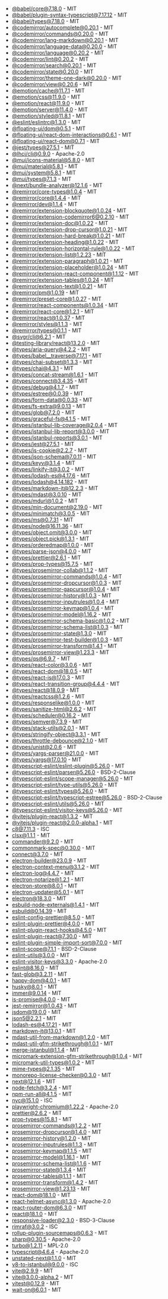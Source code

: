 - [@babel/core@7.18.0](https://github.com/babel/babel) - MIT
- [@babel/plugin-syntax-typescript@7.17.12](https://github.com/babel/babel) - MIT
- [@babel/types@7.18.0](https://github.com/babel/babel) - MIT
- [@codemirror/autocomplete@0.20.1](https://github.com/codemirror/autocomplete) - MIT
- [@codemirror/commands@0.20.0](https://github.com/codemirror/commands) - MIT
- [@codemirror/lang-markdown@0.20.1](https://github.com/codemirror/lang-markdown) - MIT
- [@codemirror/language-data@0.20.0](https://github.com/codemirror/language-data) - MIT
- [@codemirror/language@0.20.2](https://github.com/codemirror/language) - MIT
- [@codemirror/lint@0.20.2](https://github.com/codemirror/lint) - MIT
- [@codemirror/search@0.20.1](https://github.com/codemirror/search) - MIT
- [@codemirror/state@0.20.0](https://github.com/codemirror/state) - MIT
- [@codemirror/theme-one-dark@0.20.0](https://github.com/codemirror/theme-one-dark) - MIT
- [@codemirror/view@0.20.6](https://github.com/codemirror/view) - MIT
- [@emotion/cache@11.7.1](https://github.com/emotion-js/emotion/tree/main/packages/cache) - MIT
- [@emotion/css@11.9.0](https://github.com/emotion-js/emotion/tree/main/packages/css) - MIT
- [@emotion/react@11.9.0](https://github.com/emotion-js/emotion/tree/main/packages/react) - MIT
- [@emotion/server@11.4.0](https://github.com/emotion-js/emotion/tree/main/packages/server) - MIT
- [@emotion/styled@11.8.1](https://github.com/emotion-js/emotion/tree/main/packages/styled) - MIT
- [@eslint/eslintrc@1.3.0](https://github.com/eslint/eslintrc) - MIT
- [@floating-ui/dom@0.5.1](https://github.com/floating-ui/floating-ui) - MIT
- [@floating-ui/react-dom-interactions@0.6.1](https://github.com/floating-ui/floating-ui) - MIT
- [@floating-ui/react-dom@0.7.1](https://github.com/floating-ui/floating-ui) - MIT
- [@jest/types@27.5.1](https://github.com/facebook/jest) - MIT
- [@lhci/cli@0.9.0](https://github.com/GoogleChrome/lighthouse-ci) - Apache-2.0
- [@mui/icons-material@5.8.0](https://github.com/mui/material-ui) - MIT
- [@mui/material@5.8.1](https://github.com/mui/material-ui) - MIT
- [@mui/system@5.8.1](https://github.com/mui/material-ui) - MIT
- [@mui/types@7.1.3](https://github.com/mui/material-ui) - MIT
- [@next/bundle-analyzer@12.1.6](https://github.com/vercel/next.js) - MIT
- [@remirror/core-types@1.0.4](https://github.com/remirror/remirror) - MIT
- [@remirror/core@1.4.4](https://github.com/remirror/remirror) - MIT
- [@remirror/dev@1.1.4](https://github.com/remirror/remirror) - MIT
- [@remirror/extension-blockquote@1.0.24](https://github.com/remirror/remirror) - MIT
- [@remirror/extension-codemirror6@0.2.10](https://github.com/remirror/remirror) - MIT
- [@remirror/extension-doc@1.0.22](https://github.com/remirror/remirror) - MIT
- [@remirror/extension-drop-cursor@1.0.21](https://github.com/remirror/remirror) - MIT
- [@remirror/extension-hard-break@1.0.21](https://github.com/remirror/remirror) - MIT
- [@remirror/extension-heading@1.0.22](https://github.com/remirror/remirror) - MIT
- [@remirror/extension-horizontal-rule@1.0.22](https://github.com/remirror/remirror) - MIT
- [@remirror/extension-list@1.2.23](https://github.com/remirror/remirror) - MIT
- [@remirror/extension-paragraph@1.0.21](https://github.com/remirror/remirror) - MIT
- [@remirror/extension-placeholder@1.0.24](https://github.com/remirror/remirror) - MIT
- [@remirror/extension-react-component@1.1.12](https://github.com/remirror/remirror) - MIT
- [@remirror/extension-tables@1.0.24](https://github.com/remirror/remirror) - MIT
- [@remirror/extension-text@1.0.21](https://github.com/remirror/remirror) - MIT
- [@remirror/pm@1.0.19](https://github.com/remirror/remirror) - MIT
- [@remirror/preset-core@1.0.27](https://github.com/remirror/remirror) - MIT
- [@remirror/react-components@1.0.34](https://github.com/remirror/remirror) - MIT
- [@remirror/react-core@1.2.1](https://github.com/remirror/remirror) - MIT
- [@remirror/react@1.0.37](https://github.com/remirror/remirror) - MIT
- [@remirror/styles@1.1.3](https://github.com/remirror/remirror) - MIT
- [@remirror/types@0.1.1](https://github.com/remirror/remirror) - MIT
- [@svgr/cli@6.2.1](https://github.com/gregberge/svgr/tree/master/packages/cli) - MIT
- [@testing-library/react@13.2.0](https://github.com/testing-library/react-testing-library) - MIT
- [@types/aria-query@4.2.2](https://github.com/DefinitelyTyped/DefinitelyTyped) - MIT
- [@types/babel__traverse@7.17.1](https://github.com/DefinitelyTyped/DefinitelyTyped) - MIT
- [@types/chai-subset@1.3.3](https://github.com/DefinitelyTyped/DefinitelyTyped) - MIT
- [@types/chai@4.3.1](https://github.com/DefinitelyTyped/DefinitelyTyped) - MIT
- [@types/concat-stream@1.6.1](https://github.com/DefinitelyTyped/DefinitelyTyped) - MIT
- [@types/connect@3.4.35](https://github.com/DefinitelyTyped/DefinitelyTyped) - MIT
- [@types/debug@4.1.7](https://github.com/DefinitelyTyped/DefinitelyTyped) - MIT
- [@types/estree@0.0.39](https://github.com/DefinitelyTyped/DefinitelyTyped) - MIT
- [@types/form-data@0.0.33](https://github.com/DefinitelyTyped/DefinitelyTyped) - MIT
- [@types/fs-extra@9.0.13](https://github.com/DefinitelyTyped/DefinitelyTyped) - MIT
- [@types/glob@7.2.0](https://github.com/DefinitelyTyped/DefinitelyTyped) - MIT
- [@types/graceful-fs@4.1.5](https://github.com/DefinitelyTyped/DefinitelyTyped) - MIT
- [@types/istanbul-lib-coverage@2.0.4](https://github.com/DefinitelyTyped/DefinitelyTyped) - MIT
- [@types/istanbul-lib-report@3.0.0](https://github.com/DefinitelyTyped/DefinitelyTyped) - MIT
- [@types/istanbul-reports@3.0.1](https://github.com/DefinitelyTyped/DefinitelyTyped) - MIT
- [@types/jest@27.5.1](https://github.com/DefinitelyTyped/DefinitelyTyped) - MIT
- [@types/js-cookie@2.2.7](https://github.com/DefinitelyTyped/DefinitelyTyped) - MIT
- [@types/json-schema@7.0.11](https://github.com/DefinitelyTyped/DefinitelyTyped) - MIT
- [@types/keyv@3.1.4](https://github.com/DefinitelyTyped/DefinitelyTyped) - MIT
- [@types/linkify-it@3.0.2](https://github.com/DefinitelyTyped/DefinitelyTyped) - MIT
- [@types/lodash-es@4.17.6](https://github.com/DefinitelyTyped/DefinitelyTyped) - MIT
- [@types/lodash@4.14.182](https://github.com/DefinitelyTyped/DefinitelyTyped) - MIT
- [@types/markdown-it@12.2.3](https://github.com/DefinitelyTyped/DefinitelyTyped) - MIT
- [@types/mdast@3.0.10](https://github.com/DefinitelyTyped/DefinitelyTyped) - MIT
- [@types/mdurl@1.0.2](https://github.com/DefinitelyTyped/DefinitelyTyped) - MIT
- [@types/min-document@2.19.0](https://github.com/DefinitelyTyped/DefinitelyTyped) - MIT
- [@types/minimatch@3.0.5](https://github.com/DefinitelyTyped/DefinitelyTyped) - MIT
- [@types/ms@0.7.31](https://github.com/DefinitelyTyped/DefinitelyTyped) - MIT
- [@types/node@16.11.36](https://github.com/DefinitelyTyped/DefinitelyTyped) - MIT
- [@types/object.omit@3.0.0](https://github.com/DefinitelyTyped/DefinitelyTyped) - MIT
- [@types/object.pick@1.3.1](https://github.com/DefinitelyTyped/DefinitelyTyped) - MIT
- [@types/orderedmap@1.0.0](https://github.com/DefinitelyTyped/DefinitelyTyped) - MIT
- [@types/parse-json@4.0.0](https://github.com/DefinitelyTyped/DefinitelyTyped) - MIT
- [@types/prettier@2.6.1](https://github.com/DefinitelyTyped/DefinitelyTyped) - MIT
- [@types/prop-types@15.7.5](https://github.com/DefinitelyTyped/DefinitelyTyped) - MIT
- [@types/prosemirror-collab@1.1.2](https://github.com/DefinitelyTyped/DefinitelyTyped) - MIT
- [@types/prosemirror-commands@1.0.4](https://github.com/DefinitelyTyped/DefinitelyTyped) - MIT
- [@types/prosemirror-dropcursor@1.0.3](https://github.com/DefinitelyTyped/DefinitelyTyped) - MIT
- [@types/prosemirror-gapcursor@1.0.4](https://github.com/DefinitelyTyped/DefinitelyTyped) - MIT
- [@types/prosemirror-history@1.0.3](https://github.com/DefinitelyTyped/DefinitelyTyped) - MIT
- [@types/prosemirror-inputrules@1.0.4](https://github.com/DefinitelyTyped/DefinitelyTyped) - MIT
- [@types/prosemirror-keymap@1.0.4](https://github.com/DefinitelyTyped/DefinitelyTyped) - MIT
- [@types/prosemirror-model@1.16.2](https://github.com/DefinitelyTyped/DefinitelyTyped) - MIT
- [@types/prosemirror-schema-basic@1.0.2](https://github.com/DefinitelyTyped/DefinitelyTyped) - MIT
- [@types/prosemirror-schema-list@1.0.3](https://github.com/DefinitelyTyped/DefinitelyTyped) - MIT
- [@types/prosemirror-state@1.3.0](https://github.com/DefinitelyTyped/DefinitelyTyped) - MIT
- [@types/prosemirror-test-builder@1.0.3](https://github.com/DefinitelyTyped/DefinitelyTyped) - MIT
- [@types/prosemirror-transform@1.4.1](https://github.com/DefinitelyTyped/DefinitelyTyped) - MIT
- [@types/prosemirror-view@1.23.3](https://github.com/DefinitelyTyped/DefinitelyTyped) - MIT
- [@types/qs@6.9.7](https://github.com/DefinitelyTyped/DefinitelyTyped) - MIT
- [@types/react-color@3.0.6](https://github.com/DefinitelyTyped/DefinitelyTyped) - MIT
- [@types/react-dom@18.0.5](https://github.com/DefinitelyTyped/DefinitelyTyped) - MIT
- [@types/react-is@17.0.3](https://github.com/DefinitelyTyped/DefinitelyTyped) - MIT
- [@types/react-transition-group@4.4.4](https://github.com/DefinitelyTyped/DefinitelyTyped) - MIT
- [@types/react@18.0.9](https://github.com/DefinitelyTyped/DefinitelyTyped) - MIT
- [@types/reactcss@1.2.6](https://github.com/DefinitelyTyped/DefinitelyTyped) - MIT
- [@types/responselike@1.0.0](https://github.com/DefinitelyTyped/DefinitelyTyped) - MIT
- [@types/sanitize-html@2.6.2](https://github.com/DefinitelyTyped/DefinitelyTyped) - MIT
- [@types/scheduler@0.16.2](https://github.com/DefinitelyTyped/DefinitelyTyped) - MIT
- [@types/semver@7.3.9](https://github.com/DefinitelyTyped/DefinitelyTyped) - MIT
- [@types/stack-utils@2.0.1](https://github.com/DefinitelyTyped/DefinitelyTyped) - MIT
- [@types/stringify-object@3.3.1](https://github.com/DefinitelyTyped/DefinitelyTyped) - MIT
- [@types/throttle-debounce@2.1.0](https://github.com/DefinitelyTyped/DefinitelyTyped) - MIT
- [@types/unist@2.0.6](https://github.com/DefinitelyTyped/DefinitelyTyped) - MIT
- [@types/yargs-parser@21.0.0](https://github.com/DefinitelyTyped/DefinitelyTyped) - MIT
- [@types/yargs@17.0.10](https://github.com/DefinitelyTyped/DefinitelyTyped) - MIT
- [@typescript-eslint/eslint-plugin@5.26.0](https://github.com/typescript-eslint/typescript-eslint) - MIT
- [@typescript-eslint/parser@5.26.0](https://github.com/typescript-eslint/typescript-eslint) - BSD-2-Clause
- [@typescript-eslint/scope-manager@5.26.0](https://github.com/typescript-eslint/typescript-eslint) - MIT
- [@typescript-eslint/type-utils@5.26.0](https://github.com/typescript-eslint/typescript-eslint) - MIT
- [@typescript-eslint/types@5.26.0](https://github.com/typescript-eslint/typescript-eslint) - MIT
- [@typescript-eslint/typescript-estree@5.26.0](https://github.com/typescript-eslint/typescript-eslint) - BSD-2-Clause
- [@typescript-eslint/utils@5.26.0](https://github.com/typescript-eslint/typescript-eslint) - MIT
- [@typescript-eslint/visitor-keys@5.26.0](https://github.com/typescript-eslint/typescript-eslint) - MIT
- [@vitejs/plugin-react@1.3.2](https://github.com/vitejs/vite) - MIT
- [@vitejs/plugin-react@2.0.0-alpha.1](https://github.com/vitejs/vite) - MIT
- [c8@7.11.3](https://github.com/bcoe/c8) - ISC
- [clsx@1.1.1](https://github.com/lukeed/clsx) - MIT
- [commander@9.2.0](https://github.com/tj/commander.js) - MIT
- [commonmark-spec@0.30.0](https://github.com/commonmark/CommonMark) - MIT
- [connect@3.7.0](https://github.com/senchalabs/connect) - MIT
- [electron-builder@23.0.9](https://github.com/electron-userland/electron-builder) - MIT
- [electron-context-menu@3.1.2](https://github.com/sindresorhus/electron-context-menu) - MIT
- [electron-log@4.4.7](https://github.com/megahertz/electron-log) - MIT
- [electron-notarize@1.2.1](https://github.com/electron/electron-notarize) - MIT
- [electron-store@8.0.1](https://github.com/sindresorhus/electron-store) - MIT
- [electron-updater@5.0.1](https://github.com/electron-userland/electron-builder) - MIT
- [electron@18.3.0](https://github.com/electron/electron) - MIT
- [esbuild-node-externals@1.4.1](https://github.com/pradel/esbuild-node-externals) - MIT
- [esbuild@0.14.39](https://github.com/evanw/esbuild) - MIT
- [eslint-config-prettier@8.5.0](https://github.com/prettier/eslint-config-prettier) - MIT
- [eslint-plugin-prettier@4.0.0](https://github.com/prettier/eslint-plugin-prettier) - MIT
- [eslint-plugin-react-hooks@4.5.0](https://github.com/facebook/react) - MIT
- [eslint-plugin-react@7.30.0](https://github.com/jsx-eslint/eslint-plugin-react) - MIT
- [eslint-plugin-simple-import-sort@7.0.0](https://github.com/lydell/eslint-plugin-simple-import-sort) - MIT
- [eslint-scope@7.1.1](https://github.com/eslint/eslint-scope) - BSD-2-Clause
- [eslint-utils@3.0.0](https://github.com/mysticatea/eslint-utils) - MIT
- [eslint-visitor-keys@3.3.0](https://github.com/eslint/eslint-visitor-keys) - Apache-2.0
- [eslint@8.16.0](https://github.com/eslint/eslint) - MIT
- [fast-glob@3.2.11](https://github.com/mrmlnc/fast-glob) - MIT
- [happy-dom@4.0.1](https://github.com/capricorn86/happy-dom) - MIT
- [husky@8.0.1](https://github.com/typicode/husky) - MIT
- [immer@9.0.14](https://github.com/immerjs/immer) - MIT
- [is-promise@4.0.0](https://github.com/then/is-promise) - MIT
- [jest-remirror@1.0.43](https://github.com/remirror/remirror) - MIT
- [jsdom@19.0.0](https://github.com/jsdom/jsdom) - MIT
- [json5@2.2.1](https://github.com/json5/json5) - MIT
- [lodash-es@4.17.21](https://github.com/lodash/lodash) - MIT
- [markdown-it@13.0.1](https://github.com/markdown-it/markdown-it) - MIT
- [mdast-util-from-markdown@1.2.0](https://github.com/syntax-tree/mdast-util-from-markdown) - MIT
- [mdast-util-gfm-strikethrough@1.0.1](https://github.com/syntax-tree/mdast-util-gfm-strikethrough) - MIT
- [merge-istanbul@1.1.4](https://github.com/ocavue/merge-istanbul) - MIT
- [micromark-extension-gfm-strikethrough@1.0.4](https://github.com/micromark/micromark-extension-gfm-strikethrough) - MIT
- [micromark-util-types@1.0.2](https://github.com/micromark/micromark/tree/main/packages/micromark-util-types) - MIT
- [mime-types@2.1.35](https://github.com/jshttp/mime-types) - MIT
- [monorepo-license-checker@0.3.0](https://github.com/ocavue/monorepo-license-checker) - MIT
- [next@12.1.6](https://github.com/vercel/next.js) - MIT
- [node-fetch@3.2.4](https://github.com/node-fetch/node-fetch) - MIT
- [npm-run-all@4.1.5](https://github.com/mysticatea/npm-run-all) - MIT
- [nyc@15.1.0](https://github.com/istanbuljs/nyc) - ISC
- [playwright-chromium@1.22.2](https://github.com/Microsoft/playwright) - Apache-2.0
- [prettier@2.6.2](https://github.com/prettier/prettier) - MIT
- [prop-types@15.8.1](https://github.com/facebook/prop-types) - MIT
- [prosemirror-commands@1.2.2](https://github.com/prosemirror/prosemirror-commands) - MIT
- [prosemirror-dropcursor@1.4.0](https://github.com/prosemirror/prosemirror-dropcursor) - MIT
- [prosemirror-history@1.2.0](https://github.com/prosemirror/prosemirror-history) - MIT
- [prosemirror-inputrules@1.1.3](https://github.com/prosemirror/prosemirror-inputrules) - MIT
- [prosemirror-keymap@1.1.5](https://github.com/prosemirror/prosemirror-keymap) - MIT
- [prosemirror-model@1.16.1](https://github.com/prosemirror/prosemirror-model) - MIT
- [prosemirror-schema-list@1.1.6](https://github.com/prosemirror/prosemirror-schema-list) - MIT
- [prosemirror-state@1.3.4](https://github.com/prosemirror/prosemirror-state) - MIT
- [prosemirror-tables@1.1.1](https://github.com/prosemirror/prosemirror-tables) - MIT
- [prosemirror-transform@1.4.2](https://github.com/prosemirror/prosemirror-transform) - MIT
- [prosemirror-view@1.23.13](https://github.com/prosemirror/prosemirror-view) - MIT
- [react-dom@18.1.0](https://github.com/facebook/react) - MIT
- [react-helmet-async@1.3.0](https://github.com/staylor/react-helmet-async) - Apache-2.0
- [react-router-dom@6.3.0](https://github.com/remix-run/react-router) - MIT
- [react@18.1.0](https://github.com/facebook/react) - MIT
- [responsive-loader@2.3.0](https://github.com/dazuaz/responsive-loader) - BSD-3-Clause
- [rimraf@3.0.2](https://github.com/isaacs/rimraf) - ISC
- [rollup-plugin-sourcemaps@0.6.3](https://github.com/maxdavidson/rollup-plugin-sourcemaps) - MIT
- [sharp@0.30.5](https://github.com/lovell/sharp) - Apache-2.0
- [turbo@1.2.11](https://github.com/vercel/turborepo) - MPL-2.0
- [typescript@4.6.4](https://github.com/Microsoft/TypeScript) - Apache-2.0
- unstated-next@1.1.0 - MIT
- [v8-to-istanbul@9.0.0](https://github.com/istanbuljs/v8-to-istanbul) - ISC
- [vite@2.9.9](https://github.com/vitejs/vite) - MIT
- [vite@3.0.0-alpha.2](https://github.com/vitejs/vite) - MIT
- [vitest@0.12.9](https://github.com/vitest-dev/vitest) - MIT
- [wait-on@6.0.1](https://github.com/jeffbski/wait-on) - MIT
